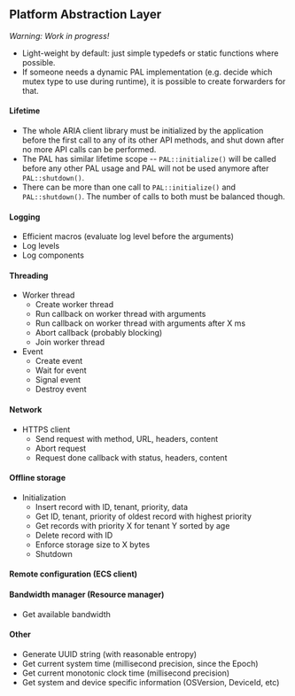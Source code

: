 Platform Abstraction Layer
--------------------------

*Warning: Work in progress!*

-   Light-weight by default: just simple typedefs or static functions
    where possible.
-   If someone needs a dynamic PAL implementation (e.g. decide which
    mutex type to use during runtime), it is possible to create
    forwarders for that.

#### Lifetime

-   The whole ARIA client library must be initialized by the application
    before the first call to any of its other API methods, and shut down
    after no more API calls can be performed.
-   The PAL has similar lifetime scope -- `PAL::initialize()` will be
    called before any other PAL usage and PAL will not be used anymore
    after `PAL::shutdown()`.
-   There can be more than one call to `PAL::initialize()` and
    `PAL::shutdown()`. The number of calls to both must be
    balanced though.

#### Logging

-   Efficient macros (evaluate log level before the arguments)
-   Log levels
-   Log components

#### Threading

-   Worker thread
    -   Create worker thread
    -   Run callback on worker thread with arguments
    -   Run callback on worker thread with arguments after X ms
    -   Abort callback (probably blocking)
    -   Join worker thread
-   Event
    -   Create event
    -   Wait for event
    -   Signal event
    -   Destroy event

#### Network

-   HTTPS client
    -   Send request with method, URL, headers, content
    -   Abort request
    -   Request done callback with status, headers, content

#### Offline storage

-   Initialization
    -   Insert record with ID, tenant, priority, data
    -   Get ID, tenant, priority of oldest record with highest priority
    -   Get records with priority X for tenant Y sorted by age
    -   Delete record with ID
    -   Enforce storage size to X bytes
    -   Shutdown

#### Remote configuration (ECS client)

#### Bandwidth manager (Resource manager)

-   Get available bandwidth

#### Other

-   Generate UUID string (with reasonable entropy)
-   Get current system time (millisecond precision, since the Epoch)
-   Get current monotonic clock time (millisecond precision)
-   Get system and device specific information (OSVersion, DeviceId, etc)
